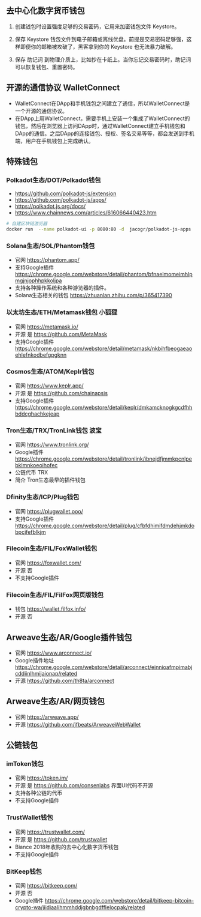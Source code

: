 ## 去中心化数字货币钱包
1. 创建钱包时设置强度足够的交易密码，它用来加密钱包文件 Keystore。

2. 保存 Keystore 钱包文件到电子邮箱或离线优盘。前提是交易密码足够强，这样即便你的邮箱被攻破了，黑客拿到你的 Keystore 也无法暴力破解。

3. 保存 助记词 到物理介质上，比如抄在卡纸上。当你忘记交易密码时，助记词可以恢复钱包、重置密码。

## 开源的通信协议 WalletConnect
- WalletConnect在DApp和手机钱包之间建立了通信，所以WalletConnect是一个开源的通信协议。
- 在DApp上用WalletConnect，需要手机上安装一个集成了WalletConnect的钱包，然后在浏览器上访问DApp时，通过WalletConnect建立手机钱包和DApp的通信。之后DApp的连接钱包、授权、签名交易等等，都会发送到手机端，用户在手机钱包上完成确认。

## 特殊钱包
### Polkadot生态/DOT/Polkadot钱包
- https://github.com/polkadot-js/extension
- https://github.com/polkadot-js/apps/
- https://polkadot.js.org/docs/
- https://www.chainnews.com/articles/616066440423.htm

```bash
# 自建区块链游览器
docker run  --name polkadot-ui -p 8080:80 -d  jacogr/polkadot-js-apps
```

### Solana生态/SOL/Phantom钱包
- 官网 https://phantom.app/
- 支持Google插件 https://chrome.google.com/webstore/detail/phantom/bfnaelmomeimhlpmgjnjophhpkkoljpa
- 支持各种操作系统和各种游览器的插件。
- Solana生态相关的钱包 https://zhuanlan.zhihu.com/p/365417390

### 以太坊生态/ETH/Metamask钱包 小狐狸
- 官网 https://metamask.io/
- 开源 是 https://github.com/MetaMask
- 支持Google插件 https://chrome.google.com/webstore/detail/metamask/nkbihfbeogaeaoehlefnkodbefgpgknn

### Cosmos生态/ATOM/Keplr钱包
- 官网 https://www.keplr.app/
- 开源 是 https://github.com/chainapsis
- 支持Google插件 https://chrome.google.com/webstore/detail/keplr/dmkamcknogkgcdfhhbddcghachkejeap

### Tron生态/TRX/TronLink钱包 波宝
- 官网 https://www.tronlink.org/
- Google插件 https://chrome.google.com/webstore/detail/tronlink/ibnejdfjmmkpcnlpebklmnkoeoihofec
- 公链代币 TRX
- 简介 Tron生态最早的插件钱包

### Dfinity生态/ICP/Plug钱包
- 官网 https://plugwallet.ooo/
- 支持Google插件 https://chrome.google.com/webstore/detail/plug/cfbfdhimifdmdehjmkdobpcjfefblkjm

### Filecoin生态/FIL/FoxWallet钱包
- 官网 https://foxwallet.com/
- 开源 否
- 不支持Google插件

### Filecoin生态/FIL/FilFox网页版钱包
- 钱包 https://wallet.filfox.info/
- 开源 否

## Arweave生态/AR/Google插件钱包
- 官网 https://www.arconnect.io/
- Google插件地址 https://chrome.google.com/webstore/detail/arconnect/einnioafmpimabjcddiinlhmijaionap/related
- 开源 https://github.com/th8ta/arconnect

## Arweave生态/AR/网页钱包
- 官网 https://arweave.app/
- 开源 https://github.com/jfbeats/ArweaveWebWallet

## 公链钱包
### imToken钱包
- 官网 https://token.im/
- 开源 是 https://github.com/consenlabs 界面UI代码不开源
- 支持各种公链的代币
- 不支持Google插件

### TrustWallet钱包
- 官网 https://trustwallet.com/
- 开源 是 https://github.com/trustwallet
- Biance 2018年收购的去中心化数字货币钱包
- 不支持Google插件

### BitKeep钱包
- 官网 https://bitkeep.com/
- 开源 否
- Google插件 https://chrome.google.com/webstore/detail/bitkeep-bitcoin-crypto-wa/jiidiaalihmmhddjgbnbgdfflelocpak/related

